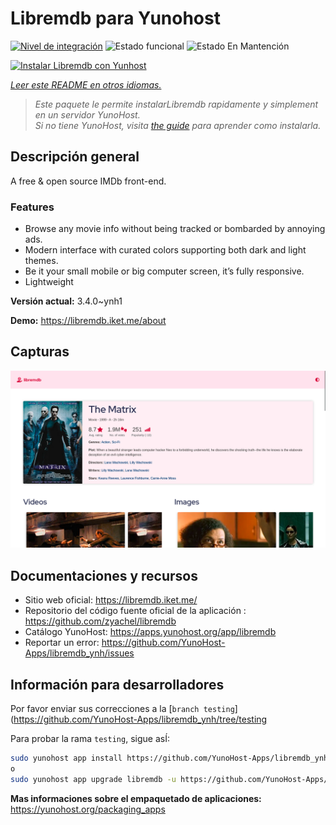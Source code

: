 <!--
Este archivo README esta generado automaticamente<https://github.com/YunoHost/apps/tree/master/tools/readme_generator>
No se debe editar a mano.
-->

# Libremdb para Yunohost

[![Nivel de integración](https://dash.yunohost.org/integration/libremdb.svg)](https://dash.yunohost.org/appci/app/libremdb) ![Estado funcional](https://ci-apps.yunohost.org/ci/badges/libremdb.status.svg) ![Estado En Mantención](https://ci-apps.yunohost.org/ci/badges/libremdb.maintain.svg)

[![Instalar Libremdb con Yunhost](https://install-app.yunohost.org/install-with-yunohost.svg)](https://install-app.yunohost.org/?app=libremdb)

*[Leer este README en otros idiomas.](./ALL_README.md)*

> *Este paquete le permite instalarLibremdb rapidamente y simplement en un servidor YunoHost.*  
> *Si no tiene YunoHost, visita [the guide](https://yunohost.org/install) para aprender como instalarla.*

## Descripción general

A free & open source IMDb front-end.

### Features

- Browse any movie info without being tracked or bombarded by annoying ads.
- Modern interface with curated colors supporting both dark and light themes.
- Be it your small mobile or big computer screen, it’s fully responsive.
- Lightweight



**Versión actual:** 3.4.0~ynh1

**Demo:** <https://libremdb.iket.me/about>

## Capturas

![Captura de Libremdb](./doc/screenshots/screenshot.png)

## Documentaciones y recursos

- Sitio web oficial: <https://libremdb.iket.me/>
- Repositorio del código fuente oficial de la aplicación : <https://github.com/zyachel/libremdb>
- Catálogo YunoHost: <https://apps.yunohost.org/app/libremdb>
- Reportar un error: <https://github.com/YunoHost-Apps/libremdb_ynh/issues>

## Información para desarrolladores

Por favor enviar sus correcciones a la [`branch testing`](https://github.com/YunoHost-Apps/libremdb_ynh/tree/testing

Para probar la rama `testing`, sigue asÍ:

```bash
sudo yunohost app install https://github.com/YunoHost-Apps/libremdb_ynh/tree/testing --debug
o
sudo yunohost app upgrade libremdb -u https://github.com/YunoHost-Apps/libremdb_ynh/tree/testing --debug
```

**Mas informaciones sobre el empaquetado de aplicaciones:** <https://yunohost.org/packaging_apps>
